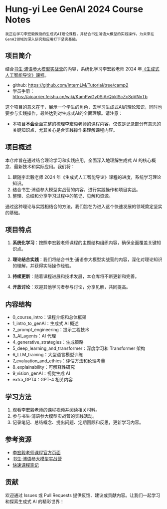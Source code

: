 # Hung-yi Lee GenAI 2024 Course Notes

```prompt
我正在学习李宏毅教授的生成式AI理论课程，并结合书生浦语大模型的实践操作，为未来在GenAI领域的深入研究和应用打下坚实基础。
```


## 项目简介

结合[书生·浦语参大模型实战营](https://openxlab.org.cn/models/InternLM/subject)的内容，系统化学习李宏毅老师 2024 年[《生成式人工智能导论》课程](https://speech.ee.ntu.edu.tw/~hylee/genai/2024-spring.php)。

- github: https://github.com/InternLM/Tutorial/tree/camp2
- 学员手册：https://aicarrier.feishu.cn/wiki/KamPwGy0SiArQbklScZcSpVNnTb



这个项目的意义在于，展示一个学生的角色，去学习生成式AI的理论知识，同时也要参与实践操作，最终达到对生成式AI的全面理解。请注意：
- 本项目**不会**全面完整的梳理李宏毅老师的课程内容，仅仅是记录部分有意思的关键知识点，尤其关心是合实践操作来理解课程内容。


## 项目概述

本仓库旨在通过结合理论学习和实践应用，全面深入地理解生成式 AI 的核心概念、最新技术和实际应用。我们将：

1. 跟随李宏毅老师 2024 年《生成式人工智能导论》课程的进度，系统学习理论知识。
2. 结合书生·浦语参大模型实战营的内容，进行实践操作和项目实战。
3. 整理、总结和分享学习过程中的笔记、见解和资源。

通过这种理论与实践相结合的方法，我们旨在为进入这个快速发展的领域奠定坚实的基础。

## 项目特点

1. **系统化学习**：按照李宏毅老师课程的主题结构组织内容，确保全面覆盖关键知识点。

2. **理论结合实践**：我们将结合书生·浦语参大模型实战营的内容，深化对理论知识的理解，并获得实际操作经验。

3. **持续更新**：随着课程进展和技术发展，本仓库将不断更新和完善。

4. **开放讨论**：欢迎其他学习者参与讨论，分享见解，共同提高。

## 内容结构

- 0_course_intro：课程介绍和总体框架
- 1_intro_to_genAI：生成式 AI 概述
- 2_prompt_engineering：提示工程技术
- 3_AI_agents：AI 代理
- 4_generative_strategies：生成策略
- 5_deep_learning_and_transformer：深度学习和 Transformer 架构
- 6_LLM_training：大型语言模型训练
- 7_evaluation_and_ethics：评估方法和伦理考量
- 8_explainability：可解释性研究
- 9_vision_genAI：视觉生成 AI
- extra_GPT4：GPT-4 相关内容

## 学习方法

1. 观看李宏毅老师的课程视频并阅读相关材料。
2. 参与书生·浦语参大模型实战营的实践活动。
3. 记录笔记、总结概念、提出问题、定期回顾和反思，更新学习内容。

## 参考资源

- [李宏毅老师课程官方页面](https://speech.ee.ntu.edu.tw/~hylee/genai/2024-spring.php)
- [书生·浦语参大模型实战营](https://openxlab.org.cn/models/InternLM/subject)
- [快速课程笔记](https://swze06osuex.feishu.cn/docx/CNo1dz9LGoCyRDxFKABcUVbcnfb?from=from_copylink)

## 贡献

欢迎通过 Issues 或 Pull Requests 提供反馈、建议或贡献内容。让我们一起学习和探索生成式 AI 的精彩世界！